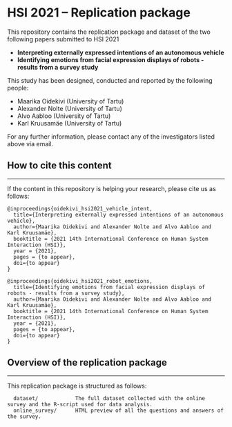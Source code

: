 # HSI 2021 – Replication package

This repository contains the replication package and dataset of the two following papers submitted to HSI 2021

- **Interpreting externally expressed intentions of an autonomous vehicle**
- **Identifying emotions from facial expression displays of robots - results from a survey study**

This study has been designed, conducted and reported by the following people:

- Maarika Oidekivi (University of Tartu)
- Alexander Nolte (University of Tartu)
- Alvo Aabloo (University of Tartu)
- Karl Kruusamäe (University of Tartu)

For any further information, please contact any of the investigators listed above via email.

## How to cite this content
---
If the content in this repository is helping your research, please cite us as follows:

```
@inproceedings{oidekivi_hsi2021_vehicle_intent,
  title={Interpreting externally expressed intentions of an autonomous vehicle},
  author={Maarika Oidekivi and Alexander Nolte and Alvo Aabloo and Karl Kruusamäe},
  booktitle = {2021 14th International Conference on Human System Interaction (HSI)},
  year = {2021},
  pages = {to appear},
  doi={to appear}
}
```
```
@inproceedings{oidekivi_hsi2021_robot_emotions,
  title={Identifying emotions from facial expression displays of robots - results from a survey study},
  author={Maarika Oidekivi and Alexander Nolte and Alvo Aabloo and Karl Kruusamäe},
  booktitle = {2021 14th International Conference on Human System Interaction (HSI)},
  year = {2021},
  pages = {to appear},
  doi={to appear}
}
```

## Overview of the replication package
---

This replication package is structured as follows:

```
  dataset/            The full dataset collected with the online survey and the R-script used for data analysis.
  online_survey/      HTML preview of all the questions and answers of the survey.
```
